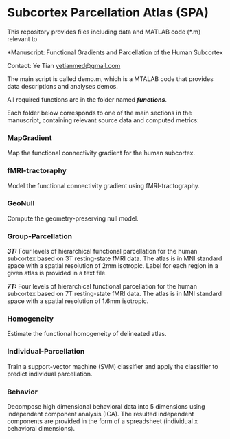 # Subcortex Parcellation Atlas (SPA)
This repository provides files including data and MATLAB code (*.m) relevant to 

*Manuscript: Functional Gradients and Parcellation of the Human Subcortex

Contact: Ye Tian yetianmed@gmail.com

The main script is called demo.m, which is a MTALAB code that provides data descriptions and analyses demos.

All required functions are in the folder named ***functions***.

Each folder below corresponds to one of the main sections in the manuscript, containing relevant source data and computed metrics:

### MapGradient

   Map the functional connectivity gradient for the human subcortex.

### fMRI-tractoraphy

   Model the functional connectivity gradient using fMRI-tractography.

### GeoNull

   Compute the geometry-preserving null model.

### Group-Parcellation

   ***3T:*** Four levels of hierarchical functional parcellation for the human subcortex based on 3T resting-state fMRI data. The atlas is in MNI standard space with a spatial resolution of 2mm isotropic. Label for each region in a given atlas is provided in a text file. 

   ***7T:*** Four levels of hierarchical functional parcellation for the human subcortex based on 7T resting-state fMRI data. The atlas is in MNI standard space with a spatial resolution of 1.6mm isotropic.

### Homogeneity

   Estimate the functional homogeneity of delineated atlas.

### Individual-Parcellation

   Train a support-vector machine (SVM) classifier and apply the classifier to predict individual parcellation.
   
### Behavior

   Decompose high dimensional behavioral data into 5 dimensions using independent component analysis (ICA). The resulted independent components are provided in the form of a spreadsheet (individual x behavioral dimensions).







 

 
